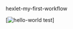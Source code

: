 hexlet-my-first-workflow

[![hello-world test](https://github.com/IgorSerebryakov/hexlet-my-first-workflow/actions/workflows/hello-world.yml/badge.svg)]